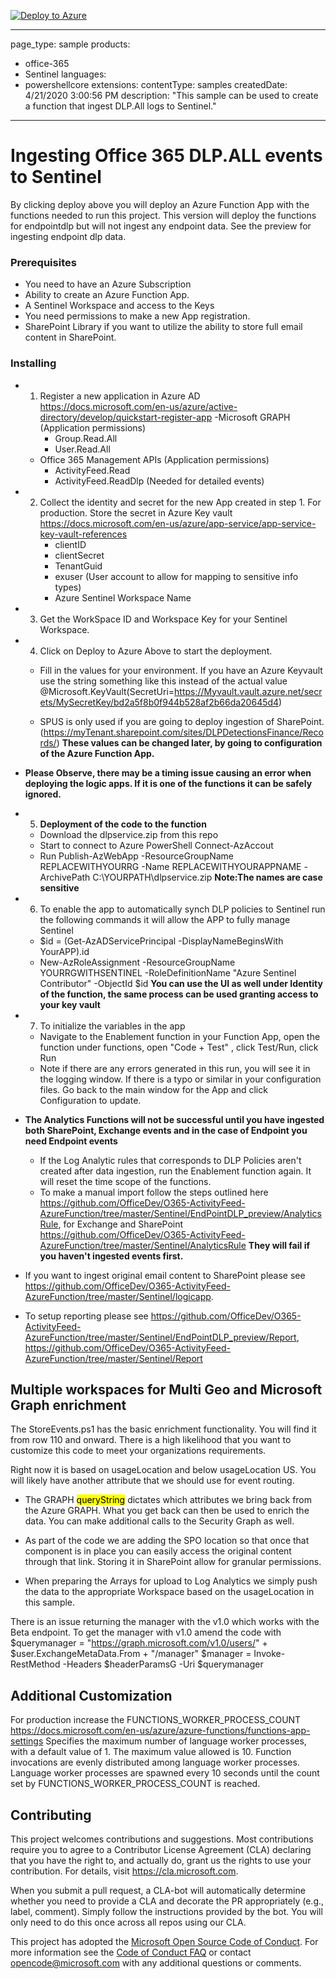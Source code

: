 [![Deploy to Azure](https://aka.ms/deploytoazurebutton)](https://portal.azure.com/#create/Microsoft.Template/uri/https%3A%2F%2Fraw.githubusercontent.com%2FOfficeDev%2FO365-ActivityFeed-AzureFunction%2Fmaster%2FSentinel%2FdeploySentinelfunction.json)

---
page_type: sample
products:
- office-365
- Sentinel
languages:
- powershellcore
extensions:
  contentType: samples
  createdDate: 4/21/2020 3:00:56 PM
description: "This sample can be used to create a function that ingest DLP.All logs to Sentinel."
---


# Ingesting Office 365 DLP.ALL events to Sentinel

By clicking deploy above you will deploy an Azure Function App with the functions needed to run this project. This version will deploy the functions for endpointdlp but will not ingest any endpoint data. See the preview for ingesting endpoint dlp data.

### Prerequisites

- You need to have an Azure Subscription
- Ability to create an Azure Function App. 
- A Sentinel Workspace and access to the Keys
- You need permissions to make a new App registration. 
- SharePoint Library if you want to utilize the ability to store full email content in SharePoint.

### Installing

* 1. Register a new application in Azure AD https://docs.microsoft.com/en-us/azure/active-directory/develop/quickstart-register-app
  -Microsoft GRAPH  (Application permissions)
     - Group.Read.All
     - User.Read.All
  - Office 365 Management APIs  (Application permissions)
     - ActivityFeed.Read
     - ActivityFeed.ReadDlp   (Needed for detailed events)
 
 * 2. Collect the identity and secret for the new App created in step 1.  For production. Store the secret in Azure Key vault https://docs.microsoft.com/en-us/azure/app-service/app-service-key-vault-references
      - clientID
      - clientSecret
      - TenantGuid
      - exuser (User account to allow for mapping to sensitive info types)
      - Azure Sentinel Workspace Name
      
* 3. Get the WorkSpace ID and Workspace Key for your Sentinel Workspace.

* 4. Click on Deploy to Azure Above to start the deployment. 
  * Fill in the values for your environment. If you have an Azure Keyvault use the string something like this instead of the actual value @Microsoft.KeyVault(SecretUri=https://Myvault.vault.azure.net/secrets/MySecretKey/bd2a5f8b0f944b528af2b66da20645d4)

  * SPUS is only used if you are going to deploy ingestion of SharePoint. (https://myTenant.sharepoint.com/sites/DLPDetectionsFinance/Records/)
  **These values can be changed later, by going to configuration of the Azure Function App.**

- **Please Observe, there may be a timing issue causing an error when deploying the logic apps. If it is one of the functions it can be safely ignored.** 
   
* 5. **Deployment of the code to the function**
  * Download the dlpservice.zip from this repo
  * Start to connect to Azure PowerShell Connect-AzAccout
  * Run Publish-AzWebApp -ResourceGroupName REPLACEWITHYOURRG -Name REPLACEWITHYOURAPPNAME -ArchivePath C:\YOURPATH\dlpservice.zip  **Note:The names are case sensitive**
     
* 6. To enable the app to automatically synch DLP policies to Sentinel run the following commands it will allow the APP to fully manage Sentinel
    * $id = (Get-AzADServicePrincipal -DisplayNameBeginsWith YourAPP).id
    * New-AzRoleAssignment -ResourceGroupName YOURRGWITHSENTINEL -RoleDefinitionName "Azure Sentinel Contributor" -ObjectId $id
    **You can use the UI as well under Identity of the function, the same process can be used granting access to your key vault**
       
* 7. To initialize the variables in the app 
  * Navigate to the Enablement function in your Function App, open the function under functions, open "Code + Test" , click Test/Run, click Run
  * Note if there are any errors generated in this run, you will see it in the logging window. If there is a typo or similar in your configuration files. Go back to the main window for the App and click Configuration to update.
  
- **The Analytics Functions will not be successful until you have ingested both SharePoint, Exchange events and in the case of Endpoint you need Endpoint events**
  * If the Log Analytic rules that corresponds to DLP Policies aren't created after data ingestion, run the Enablement function again. It will reset the time scope of the functions.
  * To make a manual import follow the steps outlined here https://github.com/OfficeDev/O365-ActivityFeed-AzureFunction/tree/master/Sentinel/EndPointDLP_preview/AnalyticsRule, for Exchange and SharePoint https://github.com/OfficeDev/O365-ActivityFeed-AzureFunction/tree/master/Sentinel/AnalyticsRule 
 **They will fail if you haven't ingested events first.**
   
- If you want to ingest original email content to SharePoint please see https://github.com/OfficeDev/O365-ActivityFeed-AzureFunction/tree/master/Sentinel/logicapp.
  
- To setup reporting please see https://github.com/OfficeDev/O365-ActivityFeed-AzureFunction/tree/master/Sentinel/EndPointDLP_preview/Report, https://github.com/OfficeDev/O365-ActivityFeed-AzureFunction/tree/master/Sentinel/Report

## Multiple workspaces for Multi Geo and Microsoft Graph enrichment
The StoreEvents.ps1 has the basic enrichment functionality. You will find it from row 110 and onward. There is a high likelihood that you want to customize this code to meet your organizations requirements.

Right now it is based on usageLocation and below usageLocation US. You will likely have another attribute that we should use for event routing.

- The GRAPH <mark>queryString</mark> dictates which attributes we bring back from the Azure GRAPH. What you get back can then be used to enrich the data. You can make additional calls to the Security Graph as well.

- As part of the code we are adding the SPO location so that once that component is in place you can easily access the original content through that link. Storing it in SharePoint allow for granular permissions.

- When preparing the Arrays for upload to Log Analytics we simply push the data to the appropriate Workspace based on the usageLocation in this sample.

There is an issue returning the manager with the v1.0 which works with the Beta endpoint. 
To get the manager with v1.0 amend the code with
        $querymanager = "https://graph.microsoft.com/v1.0/users/" + $user.ExchangeMetaData.From + "/manager"
        $manager = Invoke-RestMethod -Headers $headerParamsG -Uri $querymanager
        
## Additional Customization

For production increase the FUNCTIONS_WORKER_PROCESS_COUNT https://docs.microsoft.com/en-us/azure/azure-functions/functions-app-settings
Specifies the maximum number of language worker processes, with a default value of 1. The maximum value allowed is 10. Function invocations are evenly distributed among language worker processes. Language worker processes are spawned every 10 seconds until the count set by FUNCTIONS_WORKER_PROCESS_COUNT is reached. 

## Contributing

This project welcomes contributions and suggestions.  Most contributions require you to agree to a
Contributor License Agreement (CLA) declaring that you have the right to, and actually do, grant us
the rights to use your contribution. For details, visit https://cla.microsoft.com.

When you submit a pull request, a CLA-bot will automatically determine whether you need to provide
a CLA and decorate the PR appropriately (e.g., label, comment). Simply follow the instructions
provided by the bot. You will only need to do this once across all repos using our CLA.

This project has adopted the [Microsoft Open Source Code of Conduct](https://opensource.microsoft.com/codeofconduct/).
For more information see the [Code of Conduct FAQ](https://opensource.microsoft.com/codeofconduct/faq/) or
contact [opencode@microsoft.com](mailto:opencode@microsoft.com) with any additional questions or comments.
